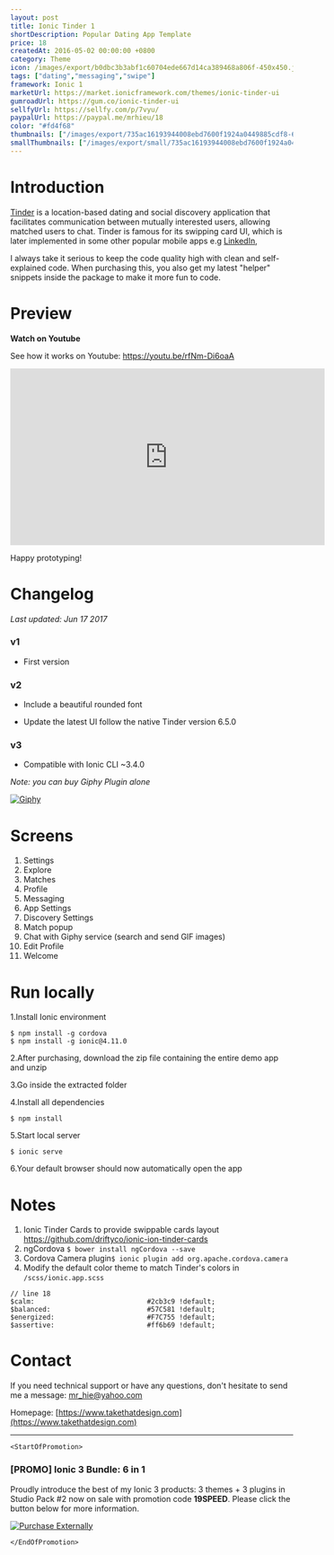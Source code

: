 ```yaml
---
layout: post
title: Ionic Tinder 1
shortDescription: Popular Dating App Template 
price: 18
createdAt: 2016-05-02 00:00:00 +0800
category: Theme
icon: /images/export/b0dbc3b3abf1c60704ede667d14ca389468a806f-450x450.jpg
tags: ["dating","messaging","swipe"]
framework: Ionic 1
marketUrl: https://market.ionicframework.com/themes/ionic-tinder-ui
gumroadUrl: https://gum.co/ionic-tinder-ui
sellfyUrl: https://sellfy.com/p/7vyu/
paypalUrl: https://paypal.me/mrhieu/18
color: "#fd4f68"
thumbnails: ["/images/export/735ac16193944008ebd7600f1924a0449885cdf8-665x1182.jpg","/images/export/b9c0d996817b1c0d7885f82d49a29514c1447fcd-665x1182.jpg","/images/export/49fe922c4721f3e927508cd1a3ff55c0b054457e-665x1182.jpg","/images/export/3f71f825c58d22248421e4a573e6b1e88d36a371-665x1182.jpg","/images/export/d51d991c5cc59b0f4a7a0d3e870c9398b6130c32-640x1136.jpg"]
smallThumbnails: ["/images/export/small/735ac16193944008ebd7600f1924a0449885cdf8-665x1182.jpg","/images/export/small/b9c0d996817b1c0d7885f82d49a29514c1447fcd-665x1182.jpg","/images/export/small/49fe922c4721f3e927508cd1a3ff55c0b054457e-665x1182.jpg"]
---
```


# Introduction

[Tinder](http://gotinder.com/) is a location-based dating and social discovery application that facilitates communication between mutually interested users, allowing matched users to chat. Tinder is famous for its swipping card UI, which is later implemented in some other popular mobile apps e.g [LinkedIn](https://market.ionic.io/themes/ionic-linkedin-ui), 

I always take it serious to keep the code quality high with clean and self-explained code. When purchasing this, you also get my latest "helper" snippets inside the package to make it more fun to code.

# Preview




**Watch on Youtube**

See how it works on Youtube: https://youtu.be/rfNm-Di6oaA

<iframe width="560" height="315" src="https://www.youtube.com/embed/rfNm-Di6oaA" frameborder="0" allow="accelerometer; autoplay; encrypted-media; gyroscope; picture-in-picture" allowfullscreen></iframe>


Happy prototyping!


# Changelog

*Last updated: Jun 17 2017*

### v1
* First version

### v2

* Include a beautiful rounded font

* Update the latest UI follow the native Tinder version 6.5.0

### v3

* Compatible with Ionic CLI ~3.4.0

*Note: you can buy Giphy Plugin alone*

[![Giphy](https://www.dropbox.com/s/4zopgj7pkr021zu/giphy.png?raw=1)](https://market.ionic.io/plugins/ionic-giphy)

# Screens

1. Settings
2. Explore
3. Matches
4. Profile
5. Messaging
6. App Settings
7. Discovery Settings
8. Match popup
9. Chat with Giphy service (search and send GIF images)
10. Edit Profile
11. Welcome

# Run locally
1.Install Ionic environment

```
$ npm install -g cordova
$ npm install -g ionic@4.11.0
```

2.After purchasing, download the zip file containing the entire demo app and unzip

3.Go inside the extracted folder

4.Install all dependencies

```
$ npm install
```

5.Start local server
```
$ ionic serve
```

6.Your default browser should now automatically open the app


# Notes

1. Ionic Tinder Cards to provide swippable cards layout https://github.com/driftyco/ionic-ion-tinder-cards
2. ngCordova `$ bower install ngCordova --save`
3. Cordova Camera plugin`$ ionic plugin add org.apache.cordova.camera`
4. Modify the default color theme to match Tinder's colors in `/scss/ionic.app.scss`

```
// line 18
$calm:                            #2cb3c9 !default;
$balanced:                        #57C581 !default;
$energized:                       #F7C755 !default;
$assertive:                       #ff6b69 !default;
```


# Contact
If you need technical support or have any questions, don't hesitate to send me a message: [mr_hie@yahoo.com](mailto:mr_hie@yahoo.com)

Homepage: [https://www.takethatdesign.com](https://www.takethatdesign.com)


------------------

`<StartOfPromotion>`
### [PROMO] Ionic 3 Bundle: 6 in 1
Proudly introduce the best of my Ionic 3 products: 3 themes + 3 plugins in Studio Pack #2  now on sale with promotion code **19SPEED**. Please click the button below for more information.

[![Purchase Externally](http://bit.ly/2E4p4z3)](https://gum.co/ionic3-ui-bundle)

`</EndOfPromotion>`